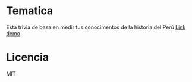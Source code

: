 # Tematica
Esta trivia de basa en medir tus conocimentos de la historia del Perú
[Link demo](https://replit.com/@GabrielMilla/Trivia-1)

# Licencia
MIT